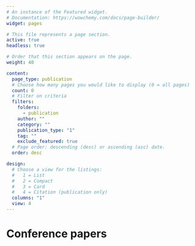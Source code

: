 ```yaml
---
# An instance of the Featured widget.
# Documentation: https://wowchemy.com/docs/page-builder/
widget: pages

# This file represents a page section.
active: true
headless: true

# Order that this section appears on the page.
weight: 40

content:
  page_type: publication
  # Choose how many pages you would like to display (0 = all pages)
  count: 0
  # Filter on criteria
  filters:
    folders:
      - publication
    author: ""
    category: ""
    publication_type: "1"
    tag: ""
    exclude_featured: true
  # Page order: descending (desc) or ascending (asc) date.
  order: desc

design:
  # Choose a view for the listings:
  #   1 = List
  #   2 = Compact
  #   3 = Card
  #   4 = Citation (publication only)
  columns: "1"
  view: 4
---
```


# Conference papers
